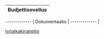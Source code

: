 Budjettisovellus     | 
-------------------- |



------------- |
Dokumentaatio | 
------------- |

[työaikakirjanpito](https://github.com/hunnak/ot-harjoitusty-/blob/master/dokumentointi/tyoaikakirjanpito)




